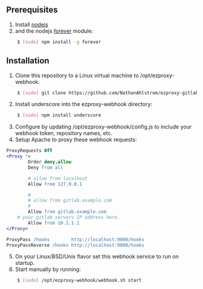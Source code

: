 
## Prerequisites  

1. Install [nodejs](https://nodejs.org/) 
2. and the nodejs [forever](https://www.npmjs.com/package/forever) module: 

``` bash
	$ [sudo] npm install -g forever
```

## Installation

1. Clone this repository to a Linux virtual machine to /opt/ezproxy-webhook.

``` bash
	$ [sudo] git clone https://github.com/NathanAhlstrom/ezproxy-gitlab-webhook.git /opt/ezproxy-webhook
```
2. Install underscore into the ezproxy-webhook directory:
```bash
	$ [sudo] npm install underscore
```
3. Configure by updating /opt/ezproxy-webhook/config.js to include your webhook token, repository names, etc.
4. Setup Apache to proxy these webhook requests:

``` apache
ProxyRequests Off
<Proxy *>
        Order deny,allow
        Deny from all

        # allow from localhost
        Allow from 127.0.0.1

        #
        # allow from gitlab.example.com
        #
        Allow from gitlab.example.com
	# your gitlab servers IP address here.
        Allow from 10.1.1.1
</Proxy>

ProxyPass /hooks        http://localhost:9000/hooks
ProxyPassReverse /hooks http://localhost:9000/hooks
```

5. On your Linux/BSD/Unix flavor set this webhook service to run on startup.
6. Start manually by running:
```bash
	$ [sudo] /opt/ezproxy-webhook/webhook.sh start
```

